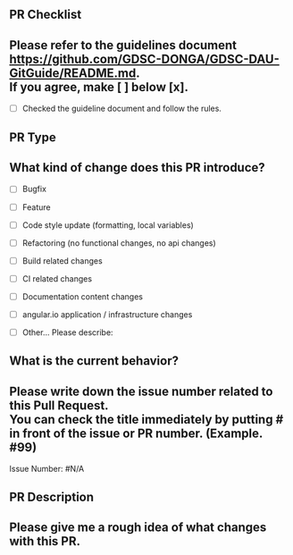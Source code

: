 ﻿## PR Checklist
Please refer to the guidelines document https://github.com/GDSC-DONGA/GDSC-DAU-GitGuide/README.md.  
If you agree, make [ ] below [x].
---

- [ ] Checked the guideline document and follow the rules.


## PR Type
What kind of change does this PR introduce?  
---

- [ ] Bugfix
- [ ] Feature
- [ ] Code style update (formatting, local variables)
- [ ] Refactoring (no functional changes, no api changes)
- [ ] Build related changes
- [ ] CI related changes
- [ ] Documentation content changes
- [ ] angular.io application / infrastructure changes
- [ ] Other... Please describe:


## What is the current behavior?
Please write down the issue number related to this Pull Request.  
You can check the title immediately by putting # in front of the issue or PR number. (Example. #99)
---

Issue Number: #N/A


## PR Description
Please give me a rough idea of what changes with this PR.
---

